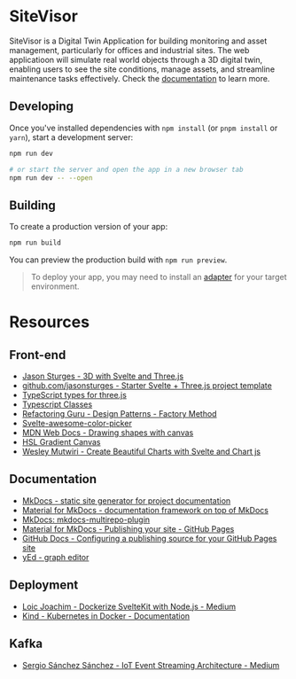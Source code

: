 # SiteVisor
SiteVisor is a Digital Twin Application for building monitoring and asset management, particularly for offices and industrial sites. The web applicatioon will simulate real world objects through a 3D digital twin, enabling users to see the site conditions, manage assets, and streamline maintenance tasks effectively.
Check the [documentation](https://grzpiotrowski.github.io/sitevisor/) to learn more.

## Developing

Once you've installed dependencies with `npm install` (or `pnpm install` or `yarn`), start a development server:

```bash
npm run dev

# or start the server and open the app in a new browser tab
npm run dev -- --open
```

## Building

To create a production version of your app:

```bash
npm run build
```

You can preview the production build with `npm run preview`.

> To deploy your app, you may need to install an [adapter](https://kit.svelte.dev/docs/adapters) for your target environment.

# Resources

## Front-end
- [Jason Sturges - 3D with Svelte and Three.js](https://javascript.plainenglish.io/3d-with-svelte-and-three-js-f4366f342f9f)
- [github.com/jasonsturges - Starter Svelte + Three.js project template](https://github.com/jasonsturges/threejs-sveltekit/tree/main)
- [TypeScript types for three.js](https://github.com/three-types/three-ts-types)
- [Typescript Classes](https://www.typescriptlang.org/docs/handbook/2/classes.html)
- [Refactoring Guru - Design Patterns - Factory Method](https://refactoring.guru/design-patterns/factory-method)
- [Svelte-awesome-color-picker](https://svelte-awesome-color-picker.vercel.app/)
- [MDN Web Docs - Drawing shapes with canvas](https://developer.mozilla.org/en-US/docs/Web/API/Canvas_API/Tutorial/Drawing_shapes)
- [HSL Gradient Canvas](https://codepen.io/acoreyj/pen/emLPwe)
- [Wesley Mutwiri - Create Beautiful Charts with Svelte and Chart js](https://dev.to/wesleymutwiri/create-beautiful-charts-with-svelte-and-chart-js-512n)

## Documentation
- [MkDocs - static site generator for project documentation](https://www.mkdocs.org/)
- [Material for MkDocs - documentation framework on top of MkDocs](https://squidfunk.github.io/mkdocs-material/)
- [MkDocs: mkdocs-multirepo-plugin](https://github.com/jdoiro3/mkdocs-multirepo-plugin)
- [Material for MkDocs - Publishing your site - GitHub Pages](https://squidfunk.github.io/mkdocs-material/publishing-your-site/#with-github-actions)
- [GitHub Docs - Configuring a publishing source for your GitHub Pages site](https://docs.github.com/en/pages/getting-started-with-github-pages/configuring-a-publishing-source-for-your-github-pages-site)
- [yEd - graph editor](https://www.yworks.com/products/yed)

## Deployment
- [Loic Joachim - Dockerize SvelteKit with Node.js - Medium](https://medium.com/@loic.joachim/dockerize-sveltekit-with-node-adapter-62c5dc6fc15a)
- [Kind - Kubernetes in Docker - Documentation](https://kind.sigs.k8s.io/)

## Kafka
- [Sergio Sánchez Sánchez - IoT Event Streaming Architecture - Medium](https://sanchezsanchezsergio418.medium.com/iot-event-streaming-architecture-fb790c634c2f)
